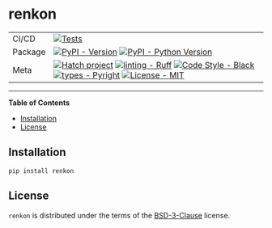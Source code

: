 # renkon

|         |                                                                                                                                                                                                                                                                                                                                                                                                                                                                                                                                                                                                                           |
|---------|---------------------------------------------------------------------------------------------------------------------------------------------------------------------------------------------------------------------------------------------------------------------------------------------------------------------------------------------------------------------------------------------------------------------------------------------------------------------------------------------------------------------------------------------------------------------------------------------------------------------------|
| CI/CD   | [![Tests](https://github.com/DylanLukes/renkon/actions/workflows/test.yml/badge.svg?branch=main)](https://github.com/DylanLukes/renkon/actions/workflows/test.yml)                                                                                                                                                                                                                                                                                                                                                                                                                                                        |
| Package | [![PyPI - Version](https://img.shields.io/pypi/v/renkon.svg)](https://pypi.org/project/renkon) [![PyPI - Python Version](https://img.shields.io/pypi/pyversions/renkon.svg)](https://pypi.org/project/renkon)                                                                                                                                                                                                                                                                                                                                                                                                             |
| Meta    | [![Hatch project](https://img.shields.io/badge/%F0%9F%A5%9A-Hatch-4051b5.svg)](https://github.com/pypa/hatch) [![linting - Ruff](https://img.shields.io/endpoint?url=https://raw.githubusercontent.com/charliermarsh/ruff/main/assets/badge/v0.json)](https://github.com/charliermarsh/ruff) [![Code Style - Black](https://img.shields.io/badge/code%20style-Black-333.svg)](https://github.com/psf/black) [![types - Pyright](https://img.shields.io/badge/types-Pyright-C3C38E.svg)](https://github.com/python/mypy) [![License - MIT](https://img.shields.io/badge/license-BSD-default.svg)](https://spdx.org/licenses/) |

-----

**Table of Contents**

- [Installation](#installation)
- [License](#license)

## Installation

```console
pip install renkon
```

## License

`renkon` is distributed under the terms of the [BSD-3-Clause](https://spdx.org/licenses/BSD-3-Clause.html) license.
